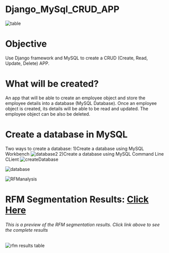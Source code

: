 # Django_MySql_CRUD_APP

<p align = "center">
  
  ![table](https://github.com/GabrielMacJr/Django_MySql_CRUD_APP/assets/110753469/fc2c6c14-baf9-407b-9e74-80cca24a2164)

</p>


# Objective
Use Django framework and MySQL to create a CRUD (Create, Read, Update, Delete) APP.

# What will be created?
An app that will be able to create an employee object and store the employee details into a database (MySQL Database).
Once an employee object is created, its details will be able to be read and updated. The employee object can be also be deleted.


# Create a database in MySQL  
Two ways to create a database:
<a>
1)Create a database using MySQL Workbench 
![database2](https://github.com/GabrielMacJr/Django_MySql_CRUD_APP/assets/110753469/5624871b-da29-4590-ac75-6a4ea7e7dc51)
</a>
2)Create a database using MySQL Command Line CLient
![createDatabase](https://github.com/GabrielMacJr/Django_MySql_CRUD_APP/assets/110753469/dd50b923-8faf-4b6e-9286-8a99fe30491b)

![database](https://github.com/GabrielMacJr/Django_MySql_CRUD_APP/assets/110753469/3a039e27-b484-4fff-97ac-645893d02d5e)

![RFManalysis](https://user-images.githubusercontent.com/110753469/199351827-affb5f57-d1cb-423f-b38a-cd134bf5f10e.PNG)

# RFM Segmentation Results: [Click Here](https://github.com/GabrielMacJr/RFM_Analysis/blob/master/RFM%20Analysis%20Segmentation%20Results.txt)
 <h6>This is a preview of the RFM segmentation results. Click link above to see the complete results </h6>

![rfm results table](https://user-images.githubusercontent.com/110753469/208203093-f0ae508d-9abb-41be-b2cc-e8f9c97cd3d9.PNG)
